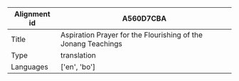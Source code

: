 |Alignment id | A560D7CBA
| --- | --- 
|Title | Aspiration Prayer for the Flourishing of the Jonang Teachings 
|Type | translation
|Languages | ['en', 'bo']